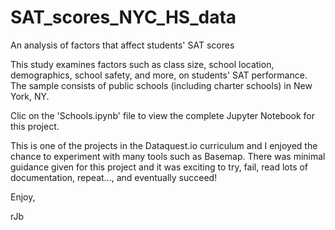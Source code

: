 # SAT_scores_NYC_HS_data
An analysis of factors that affect students' SAT scores

This study examines factors such as class size, school location, demographics, school safety, and more, on students' SAT performance. The
 sample consists of public schools (including charter schools) in New 
York, NY.

Clic on the 'Schools.ipynb' file to view the complete Jupyter Notebook for this project.

This is one of the projects in the Dataquest.io curriculum and I enjoyed the chance to experiment with many tools such as Basemap. There was minimal guidance given for this project and it was exciting to try, fail, read lots of documentation, repeat..., and eventually succeed!

Enjoy,

rJb
